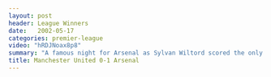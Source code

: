```yaml
---
layout: post
header: League Winners
date:   2002-05-17
categories: premier-league
video: "hRDJNoax8p8"
summary: "A famous night for Arsenal as Sylvan Wiltord scored the only goal to secure the title at Old Trafford and complete another famous double."
title: Manchester United 0-1 Arsenal
---
```

